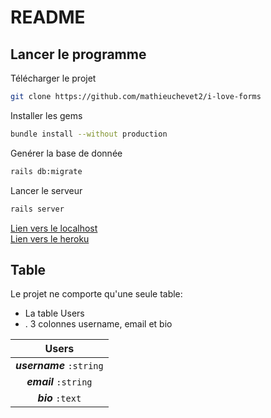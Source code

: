 # README

## Lancer le programme  
Télécharger le projet
```sh
git clone https://github.com/mathieuchevet2/i-love-forms
```
Installer les gems
```sh
bundle install --without production
```
Genérer la base de donnée
```sh
rails db:migrate
```
Lancer le serveur 
```sh
rails server
```
[Lien vers le localhost](https://localhost:3000/)<br>
[Lien vers le heroku](https://moussaillon-thp-2018.herokuapp.com)
## Table  

Le projet ne comporte qu'une seule table: 
<ul>
       <li> La table Users </li>
       <li>. 3 colonnes username, email et bio </li>
</ul>

|       Users            	|
| :------------------------:|
| ***username*** `:string`  |
| ***email***  `:string` 	|
| ***bio***    `:text`    	|
